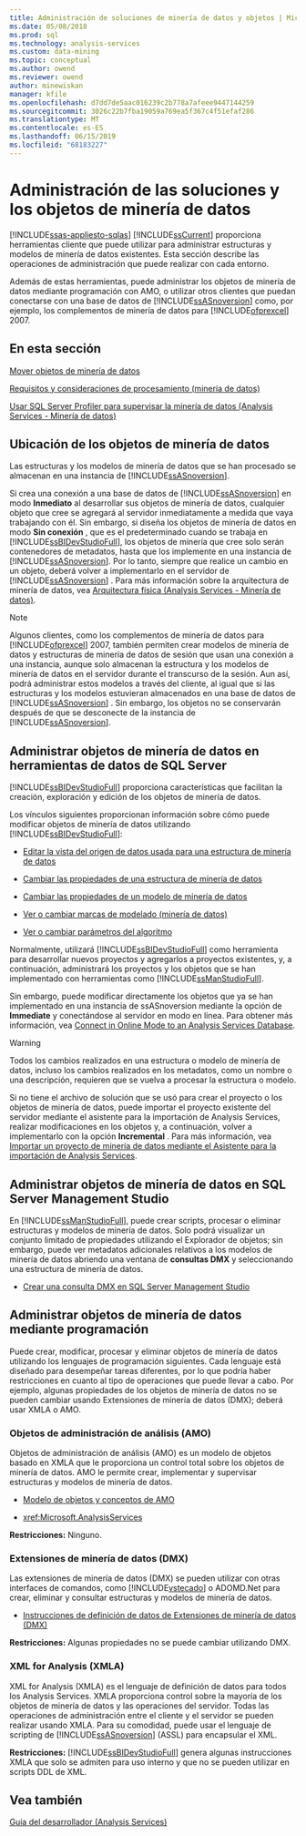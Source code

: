 ```yaml
---
title: Administración de soluciones de minería de datos y objetos | Microsoft Docs
ms.date: 05/08/2018
ms.prod: sql
ms.technology: analysis-services
ms.custom: data-mining
ms.topic: conceptual
ms.author: owend
ms.reviewer: owend
author: minewiskan
manager: kfile
ms.openlocfilehash: d7dd7de5aac016239c2b778a7afeee9447144259
ms.sourcegitcommit: 3026c22b7fba19059a769ea5f367c4f51efaf286
ms.translationtype: MT
ms.contentlocale: es-ES
ms.lasthandoff: 06/15/2019
ms.locfileid: "68183227"
---
```

# <a name="management-of-data-mining-solutions-and-objects"></a>Administración de las soluciones y los objetos de minería de datos
[!INCLUDE[ssas-appliesto-sqlas](../../includes/ssas-appliesto-sqlas.md)]
  [!INCLUDE[ssCurrent](../../includes/sscurrent-md.md)] proporciona herramientas cliente que puede utilizar para administrar estructuras y modelos de minería de datos existentes. Esta sección describe las operaciones de administración que puede realizar con cada entorno.  
  
 Además de estas herramientas, puede administrar los objetos de minería de datos mediante programación con AMO, o utilizar otros clientes que puedan conectarse con una base de datos de [!INCLUDE[ssASnoversion](../../includes/ssasnoversion-md.md)] como, por ejemplo, los complementos de minería de datos para [!INCLUDE[ofprexcel](../../includes/ofprexcel-md.md)] 2007.  
  
## <a name="in-this-section"></a>En esta sección  
 [Mover objetos de minería de datos](../../analysis-services/data-mining/moving-data-mining-objects.md)  
  
 [Requisitos y consideraciones de procesamiento &#40;minería de datos&#41;](../../analysis-services/data-mining/processing-requirements-and-considerations-data-mining.md)  
  
 [Usar SQL Server Profiler para supervisar la minería de datos &#40;Analysis Services - Minería de datos&#41;](../../analysis-services/data-mining/using-sql-server-profiler-to-monitor-data-mining-analysis-services-data-mining.md)  
  
## <a name="location-of-data-mining-objects"></a>Ubicación de los objetos de minería de datos  
 Las estructuras y los modelos de minería de datos que se han procesado se almacenan en una instancia de [!INCLUDE[ssASnoversion](../../includes/ssasnoversion-md.md)].  
  
 Si crea una conexión a una base de datos de [!INCLUDE[ssASnoversion](../../includes/ssasnoversion-md.md)] en modo **Inmediato** al desarrollar sus objetos de minería de datos, cualquier objeto que cree se agregará al servidor inmediatamente a medida que vaya trabajando con él. Sin embargo, si diseña los objetos de minería de datos en modo **Sin conexión** , que es el predeterminado cuando se trabaja en [!INCLUDE[ssBIDevStudioFull](../../includes/ssbidevstudiofull-md.md)], los objetos de minería que cree solo serán contenedores de metadatos, hasta que los implemente en una instancia de [!INCLUDE[ssASnoversion](../../includes/ssasnoversion-md.md)]. Por lo tanto, siempre que realice un cambio en un objeto, deberá volver a implementarlo en el servidor de [!INCLUDE[ssASnoversion](../../includes/ssasnoversion-md.md)] . Para más información sobre la arquitectura de minería de datos, vea [Arquitectura física &#40;Analysis Services - Minería de datos&#41;](../../analysis-services/data-mining/physical-architecture-analysis-services-data-mining.md).  
  
> [!NOTE]  
>  Algunos clientes, como los complementos de minería de datos para [!INCLUDE[ofprexcel](../../includes/ofprexcel-md.md)] 2007, también permiten crear modelos de minería de datos y estructuras de minería de datos de sesión que usan una conexión a una instancia, aunque solo almacenan la estructura y los modelos de minería de datos en el servidor durante el transcurso de la sesión. Aun así, podrá administrar estos modelos a través del cliente, al igual que si las estructuras y los modelos estuvieran almacenados en una base de datos de [!INCLUDE[ssASnoversion](../../includes/ssasnoversion-md.md)] . Sin embargo, los objetos no se conservarán después de que se desconecte de la instancia de [!INCLUDE[ssASnoversion](../../includes/ssasnoversion-md.md)].  
  
## <a name="managing-data-mining-objects-in-sql-server-data-tools"></a>Administrar objetos de minería de datos en herramientas de datos de SQL Server  
 [!INCLUDE[ssBIDevStudioFull](../../includes/ssbidevstudiofull-md.md)] proporciona características que facilitan la creación, exploración y edición de los objetos de minería de datos.  
  
 Los vínculos siguientes proporcionan información sobre cómo puede modificar objetos de minería de datos utilizando [!INCLUDE[ssBIDevStudioFull](../../includes/ssbidevstudiofull-md.md)]:  
  
-   [Editar la vista del origen de datos usada para una estructura de minería de datos](../../analysis-services/data-mining/edit-the-data-source-view-used-for-a-mining-structure.md)  
  
-   [Cambiar las propiedades de una estructura de minería de datos](../../analysis-services/data-mining/change-the-properties-of-a-mining-structure.md)  
  
-   [Cambiar las propiedades de un modelo de minería de datos](../../analysis-services/data-mining/change-the-properties-of-a-mining-model.md)  
  
-   [Ver o cambiar marcas de modelado &#40;minería de datos&#41;](../../analysis-services/data-mining/view-or-change-modeling-flags-data-mining.md)  
  
-   [Ver o cambiar parámetros del algoritmo](../../analysis-services/data-mining/view-or-change-algorithm-parameters.md)  
  
 Normalmente, utilizará [!INCLUDE[ssBIDevStudioFull](../../includes/ssbidevstudiofull-md.md)] como herramienta para desarrollar nuevos proyectos y agregarlos a proyectos existentes, y, a continuación, administrará los proyectos y los objetos que se han implementado con herramientas como [!INCLUDE[ssManStudioFull](../../includes/ssmanstudiofull-md.md)].  
  
 Sin embargo, puede modificar directamente los objetos que ya se han implementado en una instancia de ssASnoversion mediante la opción de **Immediate** y conectándose al servidor en modo en línea. Para obtener más información, vea [Connect in Online Mode to an Analysis Services Database](../../analysis-services/multidimensional-models/connect-in-online-mode-to-an-analysis-services-database.md).  
  
> [!WARNING]  
>  Todos los cambios realizados en una estructura o modelo de minería de datos, incluso los cambios realizados en los metadatos, como un nombre o una descripción, requieren que se vuelva a procesar la estructura o modelo.  
  
 Si no tiene el archivo de solución que se usó para crear el proyecto o los objetos de minería de datos, puede importar el proyecto existente del servidor mediante el asistente para la importación de Analysis Services, realizar modificaciones en los objetos y, a continuación, volver a implementarlo con la opción **Incremental** . Para más información, vea [Importar un proyecto de minería de datos mediante el Asistente para la importación de Analysis Services](../../analysis-services/data-mining/import-a-data-mining-project-using-the-analysis-services-import-wizard.md).  
  
## <a name="managing-data-mining-objects-in-sql-server-management-studio"></a>Administrar objetos de minería de datos en SQL Server Management Studio  
 En [!INCLUDE[ssManStudioFull](../../includes/ssmanstudiofull-md.md)], puede crear scripts, procesar o eliminar estructuras y modelos de minería de datos. Solo podrá visualizar un conjunto limitado de propiedades utilizando el Explorador de objetos; sin embargo, puede ver metadatos adicionales relativos a los modelos de minería de datos abriendo una ventana de **consultas DMX** y seleccionando una estructura de minería de datos.  
  
-   [Crear una consulta DMX en SQL Server Management Studio](../../analysis-services/data-mining/create-a-dmx-query-in-sql-server-management-studio.md)  
  
## <a name="managing-data-mining-objects-programmatically"></a>Administrar objetos de minería de datos mediante programación  
 Puede crear, modificar, procesar y eliminar objetos de minería de datos utilizando los lenguajes de programación siguientes. Cada lenguaje está diseñado para desempeñar tareas diferentes, por lo que podría haber restricciones en cuanto al tipo de operaciones que puede llevar a cabo. Por ejemplo, algunas propiedades de los objetos de minería de datos no se pueden cambiar usando Extensiones de minería de datos (DMX); deberá usar XMLA o AMO.  
  
### <a name="analysis-management-objects-amo"></a>Objetos de administración de análisis (AMO)  
 Objetos de administración de análisis (AMO) es un modelo de objetos basado en XMLA que le proporciona un control total sobre los objetos de minería de datos. AMO le permite crear, implementar y supervisar estructuras y modelos de minería de datos.  
  
-   [Modelo de objetos y conceptos de AMO](https://docs.microsoft.com/bi-reference/amo/amo-concepts-and-object-model)  
  
-   <xref:Microsoft.AnalysisServices>  
  
 **Restricciones:** Ninguno.  
  
### <a name="data-mining-extensions-dmx"></a>Extensiones de minería de datos (DMX)  
 Las extensiones de minería de datos (DMX) se pueden utilizar con otras interfaces de comandos, como [!INCLUDE[vstecado](../../includes/vstecado-md.md)] o ADOMD.Net para crear, eliminar y consultar estructuras y modelos de minería de datos.  
  
-   [Instrucciones de definición de datos de Extensiones de minería de datos &#40;DMX&#41;](../../dmx/dmx-statements-data-definition.md)  
  
 **Restricciones:** Algunas propiedades no se puede cambiar utilizando DMX.  
  
### <a name="xml-for-analysis-xmla"></a>XML for Analysis (XMLA)  
 XML for Analysis (XMLA) es el lenguaje de definición de datos para todos los Analysis Services. XMLA proporciona control sobre la mayoría de los objetos de minería de datos y las operaciones del servidor. Todas las operaciones de administración entre el cliente y el servidor se pueden realizar usando XMLA. Para su comodidad, puede usar el lenguaje de scripting de [!INCLUDE[ssASnoversion](../../includes/ssasnoversion-md.md)] (ASSL) para encapsular el XML.  
  
 **Restricciones:** [!INCLUDE[ssBIDevStudioFull](../../includes/ssbidevstudiofull-md.md)] genera algunas instrucciones XMLA que solo se admiten para uso interno y que no se pueden utilizar en scripts DDL de XML.  
  
## <a name="see-also"></a>Vea también  
 [Guía del desarrollador (Analysis Services)](../../analysis-services/analysis-services-developer-documentation.md)  
  
  
